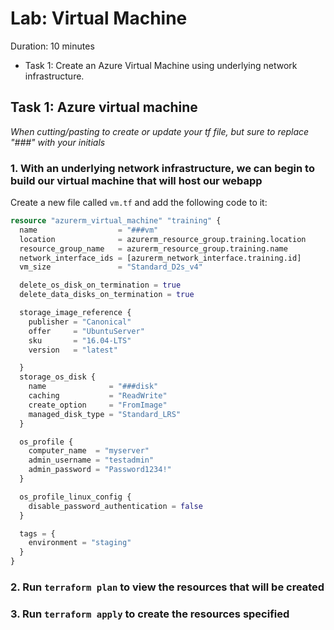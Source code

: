 # Lab: Virtual Machine

Duration: 10 minutes

- Task 1: Create an Azure Virtual Machine using underlying network infrastructure.

## Task 1: Azure virtual machine

*When cutting/pasting to create or update your tf file, but sure to replace "###" with your initials*

### 1. With an underlying network infrastructure, we can begin to build our virtual machine that will host our webapp

Create a new file called `vm.tf` and add the following code to it:

```terraform
resource "azurerm_virtual_machine" "training" {
  name                  = "###vm"
  location              = azurerm_resource_group.training.location
  resource_group_name   = azurerm_resource_group.training.name
  network_interface_ids = [azurerm_network_interface.training.id]
  vm_size               = "Standard_D2s_v4"

  delete_os_disk_on_termination = true
  delete_data_disks_on_termination = true

  storage_image_reference {
    publisher = "Canonical"
    offer     = "UbuntuServer"
    sku       = "16.04-LTS"
    version   = "latest"

  }
  storage_os_disk {
    name              = "###disk"
    caching           = "ReadWrite"
    create_option     = "FromImage"
    managed_disk_type = "Standard_LRS"
  }

  os_profile {
    computer_name  = "myserver"
    admin_username = "testadmin"
    admin_password = "Password1234!"
  }

  os_profile_linux_config {
    disable_password_authentication = false
  }

  tags = {
    environment = "staging"
  }
}
```

### 2. Run `terraform plan` to view the resources that will be created

### 3. Run `terraform apply` to create the resources specified